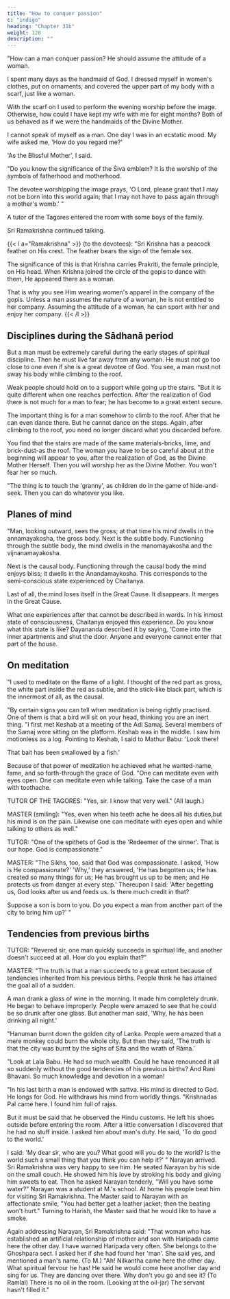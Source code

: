 ```yaml
---
title: "How to conquer passion"
c: "indigo"
heading: "Chapter 31b"
weight: 128
description: ""
---
```



"How can a man conquer passion? He should assume the attitude of a woman.

I spent many days as the handmaid of God. I dressed myself in women's clothes, put on ornaments, and covered the upper part of my body with a scarf, just like a woman. 

With the scarf on I used to perform the evening worship before the image. Otherwise, how could I have kept my wife with me for eight months? Both of us behaved as if we were the handmaids of the Divine Mother. 

I cannot speak of myself as a man. One day I was in an ecstatic mood. My wife asked me, 'How do you regard me?' 

'As the Blissful Mother', I said.

"Do you know the significance of the Śiva emblem? It is the worship of the symbols of fatherhood and motherhood. 

The devotee worshipping the image prays, 'O Lord, please grant that I may not be born into this world again; that I may not have to pass again through a mother's womb.' "

A tutor of the Tagores entered the room with some boys of the family.

Sri Ramakrishna continued talking.

{{< l a="Ramakrishna" >}}
(to the devotees): "Sri Krishna has a peacock feather on His crest. The feather bears the sign of the female sex. 

The significance of this is that Krishna carries Prakriti, the female principle, on His head. When Krishna joined the circle of the gopis to dance with them, He appeared there as a woman. 

That is why you see Him wearing women's apparel in the company of the gopis. Unless a man assumes the nature of a woman, he is not entitled to her company. Assuming the attitude of a woman, he can sport with her and enjoy her company.
{{< /l >}}


## Disciplines during the Sādhanā period

But a man must be extremely careful during the early stages of spiritual discipline. Then he must live far away from any woman. He must not go too close to one even if she is a great devotee of God. You see, a man must not sway his body while climbing to the roof.

Weak people should hold on to a support while going up the stairs. "But it is quite different when one reaches perfection. After the realization of God there
is not much for a man to fear; he has become to a great extent secure. 

The important thing is for a man somehow to climb to the roof. After that he can even dance there. But
he cannot dance on the steps. Again, after climbing to the roof, you need no longer
discard what you discarded before. 

You find that the stairs are made of the same materials-bricks, lime, and brick-dust-as the roof. The woman you have to be so careful about at the beginning will appear to you, after the realization of God, as the Divine Mother Herself. Then you will worship her as the Divine Mother. You won't fear her so much.

"The thing is to touch the 'granny', as children do in the game of hide-and-seek. Then you can do whatever you like.

## Planes of mind

"Man, looking outward, sees the gross; at that time his mind dwells in the annamayakosha, the gross body. Next is the subtle body. Functioning through the subtle
body, the mind dwells in the manomayakosha and the vijnanamayakosha. 

Next is the causal body. Functioning through the causal body the mind enjoys bliss; it dwells in the Ānandamaykosha. This corresponds to the semi-conscious state experienced by Chaitanya. 

Last of all, the mind loses itself in the Great Cause. It disappears. It merges in the Great Cause. 

What one experiences after that cannot be described in words. In his inmost state of consciousness, Chaitanya enjoyed this experience. Do you know what
this state is like? Dayananda described it by saying, 'Come into the inner apartments and shut the door. Anyone and everyone cannot enter that part of the house.


## On meditation

"I used to meditate on the flame of a light. I thought of the red part as gross, the white part inside the red as subtle, and the stick-like black part, which is the innermost of all, as the causal.

"By certain signs you can tell when meditation is being rightly practised. One of them is that a bird will sit on your head, thinking you are an inert thing.
"I first met Keshab at a meeting of the Adi Samaj. Several members of the Samaj were sitting on the platform. Keshab was in the middle. I saw him motionless as a log.
Pointing to Keshab, I said to Mathur Babu: 'Look there! 

That bait has been swallowed by a fish.' 

Because of that power of meditation he achieved what he wanted-name, fame, and so forth-through the grace of God.
"One can meditate even with eyes open. One can meditate even while talking. Take the
case of a man with toothache.

TUTOR OF THE TAGORES: "Yes, sir. I know that very well." (All laugh.)

MASTER (smiling): "Yes, even when his teeth ache he does all his duties,but his mind is on the pain. Likewise one can meditate with eyes open and while talking to others as well."

TUTOR: "One of the epithets of God is the 'Redeemer of the sinner'. That is our hope. God is compassionate."

MASTER: "The Sikhs, too, said that God was compassionate. I asked, 'How is He compassionate?' 'Why,' they answered, 'He has begotten us; He has created so many
things for us; He has brought us up to be men; and He protects us from danger at every step.' Thereupon I said: 'After begetting us, God looks after us and feeds us. Is there much credit in that? 

Suppose a son is born to you. Do you expect a man from another part of the city to bring him up?' "


## Tendencies from previous births

TUTOR: "Revered sir, one man quickly succeeds in spiritual life, and another doesn't succeed at all. How do you explain that?"

MASTER: "The truth is that a man succeeds to a great extent because of tendencies inherited from his previous births. People think he has attained the goal all of a sudden.

A man drank a glass of wine in the morning. It made him completely drunk. He began to behave improperly. People were amazed to see that he could be so drunk after one
glass. But another man said, 'Why, he has been drinking all night.' 

"Hanuman burnt down the golden city of Lanka. People were amazed that a mere monkey could burn the whole city. But then they said, 'The truth is that the city was
burnt by the sighs of Sita and the wrath of Rāma.'

"Look at Lala Babu. He had so much wealth. Could he have renounced it all so suddenly without the good tendencies of his previous births? And Rani Bhavani. So much
knowledge and devotion in a woman! 

"In his last birth a man is endowed with sattva. His mind is directed to God. He longs for God. He withdraws his mind from worldly things.
"Krishnadas Pal came here. I found him full of rajas. 

But it must be said that he observed the Hindu customs. He left his shoes outside before entering the room. After a little conversation I discovered that he had no stuff inside. I asked him about man's duty. He said, 'To do good to the world.'

I said: 'My dear sir, who are you? What good will you do to the world? Is the world such a small thing that you think you can help it?' " Narayan arrived. Sri Ramakrishna was very happy to see him. He seated Narayan by his side on the small couch. He showed him his love by stroking his body and giving him sweets to eat. Then he asked Narayan tenderly, "Will you have some water?" Narayan was a student at M.'s school. At home his people beat him for visiting Sri Ramakrishna. The Master said to Narayan with an affectionate smile, "You had better get a leather jacket; then the beating won't hurt." Turning to Harish, the Master said that he would like to have a smoke.

Again addressing Narayan, Sri Ramakrishna said: "That woman who has established an
artificial relationship of mother and son with Haripada came here the other day. I have
warned Haripada very often. She belongs to the Ghoshpara sect. I asked her if she had
found her 'man'. She said yes, and mentioned a man's name.
(To M.) "Ah! Nilkantha came here the other day. What spiritual fervour he has! He said
he would come here another day and sing for us. They are dancing over there. Why
don't you go and see it? (To Ramlal) There is no oil in the room. (Looking at the oil-jar)
The servant hasn't filled it."

